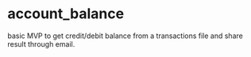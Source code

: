 # account_balance
basic MVP to get credit/debit balance from a transactions file and share result through email. 
